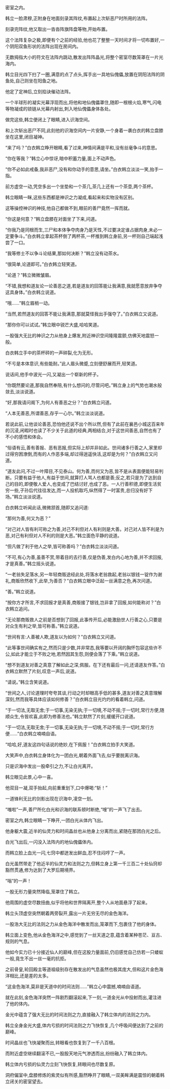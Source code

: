 
密室之内。

韩立一脸肃穆,正附身在地面刻录其阵纹,布置起上次斩恶尸时所用的法阵。

刻录完阵纹,他又取出一沓沓阵旗阵盘等物,开始布置。

这个法阵复杂之极,即便有个之前的经验,他也花了整整一天时间才将一切布置好,一个阴阳双鱼形状的法阵出现在房间内。

无数拇指大小的符文在法阵内跳动,散发出阵阵晶光,将整个密室尽数笼罩在一片光海内。

韩立目光四下扫了一圈,满意的点了点头,挥手出一具地仙傀儡,放置在阴阳法阵的阴鱼处,自己则坐在阳鱼之地。

他定了定神后,立刻掐诀催动法阵。

一个半球形的凝实光幕浮现而出,将他和地仙傀儡罩住,随即一根根火焰,寒气,闪电等物凝成的锁链从光幕内射出,刺入地仙傀儡身体各处。

做完这些,韩立便闭上了眼睛,进入识海空间。

和上次斩出恶尸不同,此刻他的识海空间内一片安静,一个身着一袭白衣的韩立盘膝坐在这里,闭目凝神。

“来了吗？”白衣韩立睁开眼睛,看了过来,神情间满是平和,没有丝毫争斗的意思。

“你在等我？”韩立心中惊讶,暗中积蓄力量,面上不动声色。

“你不必如此戒备,我非恶尸,没有和你动手的意思,请坐。”白衣韩立淡淡一笑,抬手一指。

前方虚空一动,凭空多出一个坐垫和一个茶几,茶几上还有一个茶壶,两个茶杯。

韩立眼睛一眯,这些东西都是神识之力凝成,看起来和实物没有区别。

这等操控神识的神技,他自己都做不到,眼前的善尸竟然一挥而就。

“你这是何意？”韩立盘膝在对面坐了下来,问道。

“你我乃是同根而生,三尸和本体争夺肉身乃是天性,不过要决定谁占据肉身,未必一定要争斗。”白衣韩立拿起茶杯倒了两杯茶,一杯推到韩立身前,另一杯则自己端起浅尝了一口。

“我等修士不以争斗论结果,那如何决断？”韩立没有动茶水。

“很简单,论道即可。”白衣韩立轻笑道。

“论道？”韩立微微皱眉。

“不错,我想和道友论一论善恶之道,若是道友的回答能让我满意,我就愿意放弃争夺这具身体。”白衣韩立说道。

“哦……”韩立眉梢一动。

“当然,若然道友的回答不能让我满意,那就莫怪我出手强夺了。”白衣韩立又说道。

“那你你可以试试。”韩立眼中锐芒大盛,哈哈笑道。

一股强大无比的神识之力从他身上爆发,附近神识空间隆隆震颤,仿佛天地震怒一般。

白衣韩立手中的茶杯砰的一声碎裂,化为无形。

“不亏是本体意识,有些能耐。”此人眉头微蹙,立刻便舒展而开,轻笑道。

说话间,他手中波光一闪,又凝出一个崭新的杯子。

“你既然要论道,那我自然奉陪,有什么想问的,尽管问吧。”韩立身上的气势也潮水般敛去,淡淡说道。

“好,那我请问阁下,为何人有善恶之分？”白衣韩立问道。

“人本无善恶,所谓善恶,存乎一心尔。”韩立淡淡说道。

若说此前,让他谈论善恶,恐怕他还说不出个所以然,但有了此前在襄邑小城这百来年的沉浸,闲暇时也读了不少关于此道的经典,两相结合,对于这世间善恶,自然也有了不小的感悟和体会。

“俗语有云,善有善报、恶有恶报,但实际上却并非如此。世间诸多行善之人,家里却过得穷困潦倒,而有的人作恶多端,却过得逍遥快活,这却是为何？”白衣韩立又问道。

“道友此问,不过一叶障目,不见泰山。何为善,而何又为恶,皆不是从表面便能轻易判断。只要有益于他人,有益于世间,就算打人骂人也都是善;反之,若只是为了达到自己的目的,即便敬人爱人,也变成了巴结讨好,也成了恶。一人行善积德,即便生活贫穷一些,子孙后代往往发达,而一人投机取巧,纵然得了一时富贵,总归没有好下场。”韩立淡淡说道。

白衣韩立听闻此话,微微颔首,随即又追问道:

“那何为善,何又为恶？”

“对己对人皆有利可称之为善,对己不利但对人有利则是大善。对己对人皆不利是为恶,对己有利但对人不利的则是大恶。”韩立面色平静的说道。

“但凡做了利于他人之举,皆可称善吗？”白衣韩立淡淡问道。

“不可,有心为善,虽善不赏,带着目的去行善,仅是伪善,发白内心地为善,并不求回报,才是真善。”韩立摇头说道。

“一老翁失足落水,另一年轻商贩途经此处,将落水老翁救起,老翁以银钱一锭作为谢礼,商贩欣然收下,此举,为善否？”白衣韩立眼中泛起一丝满意之色,再次问道。

“善。”韩立说道。

“按你方才所言,不求回报才是真善,商贩接了银钱,岂非拿了回报,如何能称对？”白衣韩立追问。

“无论那商贩救人之前是否想到了回报,此事传开后,必能激励世人行善之心,只要是对众生有利之举,皆可称善。”韩立说道。

“世间有言:人善被人欺,道友以为如何？”白衣韩立又问道。

“此等事世间确实有之,然而只是少数,并非常态,我等要以开阔的胸怀包容这些许不公,如此才能立于不败之地,若然因其生怨,则便会落了下乘。”韩立说道。

“想不到道友对善之真意了解如此之深,佩服。在下还有最后一问,还请道友作答。”白衣韩立默然了片刻,叹息一声后,说道。

“请说。”韩立含笑说道。

“世间之人,讨论道理时夸夸其谈,行动之时却眼高手低的甚多,道友对善之真意理解深刻,然而我等具体应该如何修善？”白衣韩立目光灼灼的看着韩立,问道。

“于一切法,无取无舍;于一切事,无染无执;于一切境,不动不摇;于一切时,常行方便,随顺众生,令皆欢喜,此即为修善法也。”韩立默然了片刻,缓缓开口说道。

“于一切法,无取无舍;于一切事,无染无执;于一切境,不动不摇;于一切时,常行方便……”白衣韩立喃喃自语。

“哈哈,好,道友这四句话说的绝妙,在下佩服！”白衣韩立拍手大笑道。

大笑声中,白衣韩立身体化为一团白光,朝着外面飞去,似乎要脱离识海。

只是识海中发出一股牵引之力,不让白光离开。

韩立眼见此景,心中一喜。

他双目一凝,双手抬起,向前重重划下,口中爆喝:“斩！”

一道锋利无比的剑影出现在识海中,凌空一划。

“嗤啦”一声,善尸所化白光和识海的联系顿时断绝,“嗖”的一声飞了出去。

密室之内,韩立眼睛一下睁开,一团白光从体内飞出。

他身躯大震,近半的仙灵力和时间晶丝也从他身上分离而出,紧随在那团白光之后。

白光飞出后,一闪没入法阵内的地仙傀儡体内。

而韩立脸上血光一闪,七窍中都迸发出鲜血,忍不住闷哼了一声。

白光虽然带走了他近半的仙灵力和法则之力,但韩立身上第一千三百二十处仙窍却豁然贯通,修为达到了大罗后期境界。

“嗡”的一声！

一股无形力量突然降临,笼罩住了韩立。

他周围的虚空尽数扭曲,似乎将他和世界隔离开,整个人从地面悬浮了起来。

韩立头顶虚空突然朝着两旁裂开,露出一片无穷无尽的金色海洋。

一股浩大无比的法则之力从金色海洋中散发而出,笼罩而下,包裹住了他的身体。

韩立面上变色,他从金色海洋之中,感觉到了一丝天道之意,蕴含着某种苍茫、亘古、规则的气息。

他如今实力已十分接近仙人的巅峰,但在这股力量面前,仍旧感觉自己仿若一只蝼蚁一般,竟生不出一丝一毫的抗拒。

之前骨皇,轮回殿主等道祖级别存在散发出的气息虽然也极其庞大,但和这片金色海洋相比,还是差的太多。

“这金色海洋,莫非是天道中的时间法则……”韩立心中震撼,喃喃自语道。

就在此刻,金色海洋突然一阵剧烈翻滚起来,下一刻,一道金光从中投射而出,灌注进了他的体内。

金光中蕴含了强大无比的时间法则之力,直接融入了韩立体内的法则之力内。

韩立全身金光大盛,体内亏损的时间法则之力飞快恢复,几个呼吸间便达到了之前的巅峰。

时间晶丝也飞快凝聚而出,转眼看也恢复到了一千八百根。

而附近虚空继续翻滚不已,一股股天地元气渗透而出,纷纷融入了韩立体内。

韩立体内亏损的仙灵力立刻飞快恢复,转眼间也尽数复原。

洞府偏室中,盘膝修炼的紫灵似有所感,豁然睁开了眼睛,一双美眸满是震惊的朝着韩立闭关的密室望去。